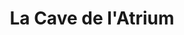 ---
title: "La Cave de l'Atrium"
url: /saint-julien-en-genevois/la-cave-de-latrium/
shop: alcool
---